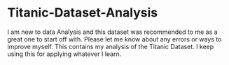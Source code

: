 # Titanic-Dataset-Analysis
I am new to data Analysis and this dataset was recommended to me as a great one to start off with.
Please let me know about any errors or ways to improve myself. This contains my analysis of the Titanic Dataset. I keep using this for applying whatever I learn.
 
